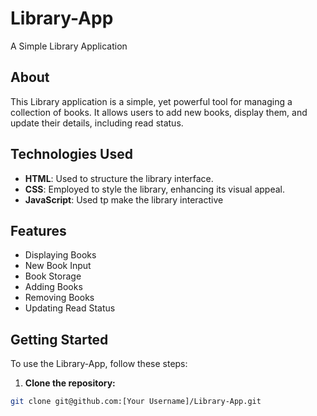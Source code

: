 # Library-App
A Simple Library Application

## About

This Library application is a simple, yet powerful tool for managing a collection of books. It allows users to add new books, display them, and update their details, including read status.

## Technologies Used

- **HTML**: Used to structure the library interface.
- **CSS**: Employed to style the library, enhancing its visual appeal.
- **JavaScript**: Used tp make the library interactive


## Features

* Displaying Books
* New Book Input
* Book Storage
* Adding Books
* Removing Books
* Updating Read Status

## Getting Started

To use the Library-App, follow these steps:

1. **Clone the repository:**
 ```bash
 git clone git@github.com:[Your Username]/Library-App.git
 ```
